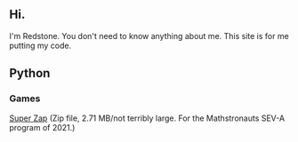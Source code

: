 ## Hi.
I'm Redstone. You don't need to know anything about me.
This site is for me putting my code.

## Python
### Games
[Super Zap](https://github.com/redstone-scratch/code-downloads/raw/main/PythonCode/Super%20Zap%20v1.0.zip) (Zip file, 2.71 MB/not terribly large. For the Mathstronauts SEV-A program of 2021.)
